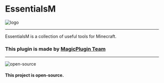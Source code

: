 # EssentialsM
![logo](/img/logo.png)

***
EssentialsM is a collection of useful tools for Minecraft.

### This plugin is made by [MagicPlugin Team](https://github.com/MagicPluginTeam/)

*** 

![open-source](https://opensource.org/sites/default/files/public/osi_keyhole_300X300_90ppi_0.png)
#### This project is open-source.